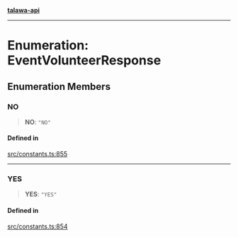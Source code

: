 [**talawa-api**](../../README.md)

***

# Enumeration: EventVolunteerResponse

## Enumeration Members

### NO

> **NO**: `"NO"`

#### Defined in

[src/constants.ts:855](https://github.com/Suyash878/talawa-api/blob/b5a9d8b4a1ea678a3d6f5b710b3721f91a3052fc/src/constants.ts#L855)

***

### YES

> **YES**: `"YES"`

#### Defined in

[src/constants.ts:854](https://github.com/Suyash878/talawa-api/blob/b5a9d8b4a1ea678a3d6f5b710b3721f91a3052fc/src/constants.ts#L854)
